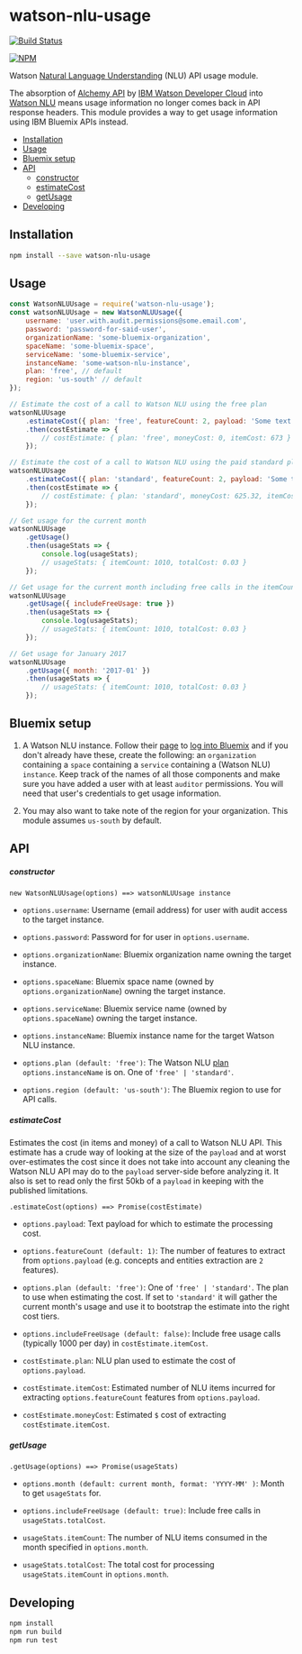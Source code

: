 # watson-nlu-usage

[![Build Status](https://travis-ci.org/coderigo/watson-nlu-usage.png?branch=master)](https://travis-ci.org/coderigo/watson-nlu-usage)

[![NPM](https://nodei.co/npm/watson-nlu-usage.png?downloads=true)](https://nodei.co/npm/watson-nlu-usage/)

Watson [Natural Language Understanding](https://www.ibm.com/watson/developercloud/natural-language-understanding.html) (NLU) API usage module.

The absorption of [Alchemy API](https://www.alchemyapi.com/) by [IBM Watson Developer Cloud](https://www.ibm.com/watson/developercloud/) into [Watson NLU](https://www.ibm.com/watson/developercloud/natural-language-understanding.html) means usage information no longer comes back in API response headers. This module provides a way to get usage information using IBM Bluemix APIs instead.

<!-- toc -->
- [Installation](#installation)
- [Usage](#usage)
- [Bluemix setup](#bluemix-setup)
- [API](#api)
    * [constructor](#constructor)
    * [estimateCost](#estimateCost)
    * [getUsage](#getUsage)
- [Developing](#developing)
<!-- tocstop -->

## Installation

```bash
npm install --save watson-nlu-usage
```

## Usage

```javascript
const WatsonNLUUsage = require('watson-nlu-usage');
const watsonNLUUsage = new WatsonNLUUsage({
    username: 'user.with.audit.permissions@some.email.com',
    password: 'password-for-said-user',
    organizationName: 'some-bluemix-organization',
    spaceName: 'some-bluemix-space',
    serviceName: 'some-bluemix-service',
    instanceName: 'some-watson-nlu-instance',
    plan: 'free', // default
    region: 'us-south' // default
});

// Estimate the cost of a call to Watson NLU using the free plan
watsonNLUUsage
    .estimateCost({ plan: 'free', featureCount: 2, payload: 'Some text to send to Watson NLU....' })
    .then(costEstimate => {
        // costEstimate: { plan: 'free', moneyCost: 0, itemCost: 673 }
    });

// Estimate the cost of a call to Watson NLU using the paid standard plan
watsonNLUUsage
    .estimateCost({ plan: 'standard', featureCount: 2, payload: 'Some text to send to Watson NLU....' })
    .then(costEstimate => {
        // costEstimate: { plan: 'standard', moneyCost: 625.32, itemCost: 250738 }
    });

// Get usage for the current month
watsonNLUUsage
    .getUsage()
    .then(usageStats => {
        console.log(usageStats);
        // usageStats: { itemCount: 1010, totalCost: 0.03 }
    });

// Get usage for the current month including free calls in the itemCount
watsonNLUUsage
    .getUsage({ includeFreeUsage: true })
    .then(usageStats => {
        console.log(usageStats);
        // usageStats: { itemCount: 1010, totalCost: 0.03 }
    });

// Get usage for January 2017
watsonNLUUsage
    .getUsage({ month: '2017-01' })
    .then(usageStats => {
        // usageStats: { itemCount: 1010, totalCost: 0.03 }
    });
```

## Bluemix setup

1. A Watson NLU instance. Follow their [page](https://www.ibm.com/watson/developercloud/natural-language-understanding.html) to [log into Bluemix](https://idaas.iam.ibm.com/idaas/mtfim/sps/authsvc?PolicyId=urn:ibm:security:authentication:asf:basicldapuser) and if you don't already have these, create the following: an `organization` containing a `space` containing a `service` containing a (Watson NLU) `instance`. Keep track of the names of all those components and make sure you have added a user with at least `auditor` permissions. You will need that user's credentials to get usage information.

2. You may also want to take note of the region for your organization. This module assumes `us-south` by default.

## API

##### constructor
`new WatsonNLUUsage(options) ==> watsonNLUUsage instance`

- `options.username`: Username (email address) for user with audit access to the target instance.

- `options.password`: Password for for user in `options.username`.

- `options.organizationName`: Bluemix organization name owning the target instance.

- `options.spaceName`: Bluemix space name (owned by `options.organizationName`) owning the target instance.

- `options.serviceName`: Bluemix service name (owned by `options.spaceName`) owning the target instance.

- `options.instanceName`: Bluemix instance name for the target Watson NLU instance.

- `options.plan (default: 'free')`: The Watson NLU [plan](https://www.ibm.com/watson/developercloud/natural-language-understanding.html) `options.instanceName` is on. One of `'free' | 'standard'`.

- `options.region (default: 'us-south')`: The Bluemix region to use for API calls.

##### estimateCost
Estimates the cost (in items and money) of a call to Watson NLU API. This estimate has a crude way of looking at the size of the `payload` and at worst over-estimates the cost since it does not take into account any cleaning the Watson NLU API may do to the `payload` server-side before analyzing it. It also is set to read only the first 50kb of a `payload` in keeping with the published limitations.

`.estimateCost(options) ==> Promise(costEstimate)`

- `options.payload`: Text payload for which to estimate the processing cost.

- `options.featureCount (default: 1)`: The number of features to extract from `options.payload` (e.g. concepts and entities extraction are `2` features).

- `options.plan (default: 'free')`: One of `'free' | 'standard'`. The plan to use when estimating the cost. If set to `'standard'` it will gather the current month's usage and use it to bootstrap the estimate into the right cost tiers.

- `options.includeFreeUsage (default: false)`: Include free usage calls (typically 1000 per day) in `costEstimate.itemCost`.

- `costEstimate.plan`: NLU plan used to estimate the cost of `options.payload`.

- `costEstimate.itemCost`: Estimated number of NLU items incurred for extracting `options.featureCount` features from `options.payload`.

- `costEstimate.moneyCost`: Estimated `$` cost of extracting `costEstimate.itemCost`.

##### getUsage
`.getUsage(options) ==> Promise(usageStats)`

- `options.month (default: current month, format: 'YYYY-MM' )`: Month to get `usageStats` for.

- `options.includeFreeUsage (default: true)`: Include free calls in `usageStats.totalCost`.

- `usageStats.itemCount`: The number of NLU items consumed in the month specified in `options.month`.

- `usageStats.totalCost`: The total cost for processing `usageStats.itemCount` in `options.month`.


## Developing

```javascript
npm install
npm run build
npm run test
```